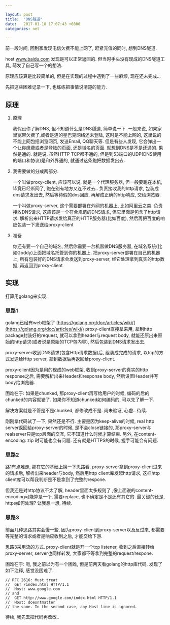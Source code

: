 ```yaml
---

layout: post
title:  "DNS隧道"
date:   2017-01-18 17:07:43 +0800
categories: net

---
```


前一段时间, 回到家发现电信欠费不能上网了, 赶紧充值的同时, 想到DNS隧道.

host www.baidu.com 发现是可以正常返回的. 但当时手头没有现成的DNS隧道工具, 萌发了自己写一个的想法.

原理应该算是比较简单的, 但是在实现的过程中遇到了一些麻烦, 现在还未完成...

先把这些困难记录一下, 也练练把事情说清楚的能力.

<!--more-->

## 原理

1. 原理

    我假设你了解DNS, 但不知道什么是DNS隧道, 简单说一下. 一般来说, 如果家里宽带欠费了,或者是连的星巴克网络还未登陆, 这时是不能上网的, 这里说的不能上网包括浏览网页, 发送Email, QQ聊天等. 但是有些人发现, 它会弹出一个让你缴费或者是登陆的页面, 还是域名的页面. 就想到DNS是不是还通的. 果然是通的. 就是说, 虽然HTTP TCP都不通的, 但是到53端口的UDP(DNS使用的端口和协议)是和外界通的, 就通过这条跑把数据发出去.

2. 我需要做的分成两部分.

    一个叫做proxy-client, 应该可以说, 就是一个代理服务器, 但一般要跑在本机, 毕竟已经断网了, 跑在别有地方又连不过去.. 负责接收我的http请求, 包装成dns请求发出去, 然后等待假的dns回应, 再解成正确的http响应, 交给浏览器.

    一个叫做proxy-server, 这个需要部署在外网的机器上, 比如阿里云之类. 负责接收DNS请求, 这应该是一个符合规范的DNS请求, 但它里面是包含了http请求. 解析出来HTTP请求发给真正的HTTP服务器(比如百度), 然后再把百度的响应包装一下发送给proxy-client

3. 准备

    你还有要一个自己的域名, 然后你需要一台机器做DNS服务器, 在域名系统(比如Goddy)上面把域名托管到你的机器上. 把proxy-server部署在自己的机器上, 所有包装好的DNS请求会发送到proxy-server, 经它处理拿到真实的http数据, 再返回到proxy-client

## 实现

打算用golang来实现.

### 思路1

golang已经有web框架了 [https://golang.org/doc/articles/wiki/](https://golang.org/doc/articles/wiki/)  proxy-client直接拿来用, 拿到http package封装好的request, 就可以拿到header与request body, 就能还原出来原始的http请求(或者说是原始的TCP包内容), 然后包装到DNS请求发出去.

proxy-server收到DNS请求(包含Http请求数据)后, 组装成完成的请求, 以tcp的方式发送给Http server, 拿到数据后再返回给proxy-client.

proxy-client因为是用的现成的web框架, 收到proxy-server的真实的http response之后, 需要解析出来Header和response body, 然后设置Header并写body给浏览器.

困难在于: 如果是chunked, 那proxy-client再写给用户的时候, 编码的后的chunked的内容就错了. 如果你不知道chunked如何编码的, 可以先了解一下.

解决方案就是不管是不是chunked, 都修改成不是. 尚未验证, 心虚.. 待续.

刚刚拿代码试了一下, 果然还是不行. 主要是因为keep-alive的时候, real http server返回给proxy-server的时候, 是不会close链接的, 那proxy-server与realserver只是tcp层面的交互, 它不知道什么时候才算结束.
另外, 在content-encoding: zip 时可能也会有问题.
还有就是HTTPS的时候, 握手可能会有问题.

### 思路2

路1有点难走, 那在它的基础上换一下思路看. proxy-server拿到proxy-client过来的请求后, 解析出来header与body, 然后用http client库发起http请求, 这样http client库可以帮我判断是不是拿到了完整的respone.

但我还是对http协议不太了解, header里面太多规则了 ,像上面说的content-encoding可能算是一个, 需要replace, 也不确定是不是还有其它的. 最关键的还是, https如何处理? 让我想一想, 待续.

### 思路3

前面几种思路其实会慢一些, 因为proxy-client到proxy-server以及反过来, 都需要等完整的请求或者是响应收到之后, 才能交给下游.

思路3采用流的方式. proxy-client就是开一个tcp listener, 收到之后直接转给proxy-server, server也同样转发, 大家都不等拿到完整的request/respone.

困难在于: 呃, 我之前以为有一个困难, 但是前两天看golang的http库代码, 发现了如下注释, 感觉没困难了.

	// RFC 2616: Must treat
	//	GET /index.html HTTP/1.1
	//	Host: www.google.com
	// and
	//	GET http://www.google.com/index.html HTTP/1.1
	//	Host: doesntmatter
	// the same. In the second case, any Host line is ignored.

待续, 我先去把代码再改改..
